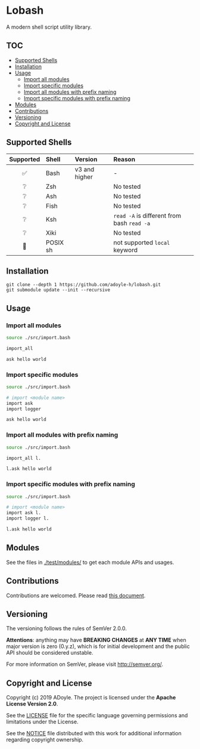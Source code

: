 # Lobash

A modern shell script utility library.

## TOC

<!-- MarkdownTOC GFM -->

- [Supported Shells](#supported-shells)
- [Installation](#installation)
- [Usage](#usage)
    - [Import all modules](#import-all-modules)
    - [Import specific modules](#import-specific-modules)
    - [Import all modules with prefix naming](#import-all-modules-with-prefix-naming)
    - [Import specific modules with prefix naming](#import-specific-modules-with-prefix-naming)
- [Modules](#modules)
- [Contributions](#contributions)
- [Versioning](#versioning)
- [Copyright and License](#copyright-and-license)

<!-- /MarkdownTOC -->

## Supported Shells

| Supported | Shell    | Version       | Reason                                     |
|:---------:|:---------|:--------------|:-------------------------------------------|
|     ✅    | Bash     | v3 and higher | -                                          |
|     ❔    | Zsh      |               | No tested                                  |
|     ❔    | Ash      |               | No tested                                  |
|     ❔    | Fish     |               | No tested                                  |
|     ❔    | Ksh      |               | `read -A` is different from bash `read -a` |
|     ❔    | Xiki     |               | No tested                                  |
|     🚫    | POSIX sh |               | not supported `local` keyword              |

## Installation

```
git clone --depth 1 https://github.com/adoyle-h/lobash.git
git submodule update --init --recursive
```

## Usage

### Import all modules

```sh
source ./src/import.bash

import_all

ask hello world
```

### Import specific modules

```sh
source ./src/import.bash

# import <module name>
import ask
import logger

ask hello world
```

### Import all modules with prefix naming

```sh
source ./src/import.bash

import_all l.

l.ask hello world
```

### Import specific modules with prefix naming

```sh
source ./src/import.bash

# import <module name>
import ask l.
import logger l.

l.ask hello world
```

## Modules

See the files in [./test/modules/](./test/modules/) to get each module APIs and usages.

## Contributions

Contributions are welcomed. Please read [this document]('./doc/contribution.md').

## Versioning

The versioning follows the rules of SemVer 2.0.0.

**Attentions**: anything may have **BREAKING CHANGES** at **ANY TIME** when major version is zero (0.y.z), which is for initial development and the public API should be considered unstable.

For more information on SemVer, please visit http://semver.org/.


## Copyright and License

Copyright (c) 2019 ADoyle. The project is licensed under the **Apache License Version 2.0**.

See the [LICENSE][] file for the specific language governing permissions and limitations under the License.

See the [NOTICE][] file distributed with this work for additional information regarding copyright ownership.


<!-- Links -->

[LICENSE]: ./LICENSE
[NOTICE]: ./NOTICE
